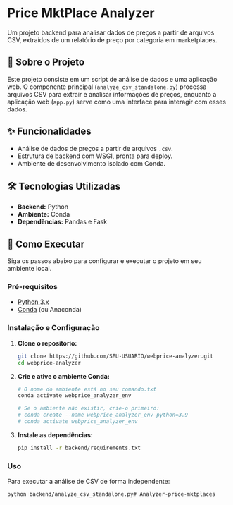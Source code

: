 # Price MktPlace Analyzer

Um projeto backend para analisar dados de preços a partir de arquivos CSV, extraídos de um relatório de preço por categoria em marketplaces.

## 📜 Sobre o Projeto

Este projeto consiste em um script de análise de dados e uma aplicação web. O componente principal (`analyze_csv_standalone.py`) processa arquivos CSV para extrair e analisar informações de preços, enquanto a aplicação web (`app.py`) serve como uma interface para interagir com esses dados.

## ✨ Funcionalidades

- Análise de dados de preços a partir de arquivos `.csv`.
- Estrutura de backend com WSGI, pronta para deploy.
- Ambiente de desenvolvimento isolado com Conda.

## 🛠️ Tecnologias Utilizadas

- **Backend:** Python
- **Ambiente:** Conda
- **Dependências:** Pandas e Fask

## 🚀 Como Executar

Siga os passos abaixo para configurar e executar o projeto em seu ambiente local.

### Pré-requisitos

- [Python 3.x](https://www.python.org/)
- [Conda](https://docs.conda.io/en/latest/miniconda.html) (ou Anaconda)

### Instalação e Configuração

1.  **Clone o repositório:**
    ```bash
    git clone https://github.com/SEU-USUARIO/webprice-analyzer.git
    cd webprice-analyzer
    ```

2.  **Crie e ative o ambiente Conda:**
    ```bash
    # O nome do ambiente está no seu comando.txt
    conda activate webprice_analyzer_env 
    
    # Se o ambiente não existir, crie-o primeiro:
    # conda create --name webprice_analyzer_env python=3.9
    # conda activate webprice_analyzer_env
    ```

3.  **Instale as dependências:**
    ```bash
    pip install -r backend/requirements.txt
    ```

### Uso

Para executar a análise de CSV de forma independente:
```bash
python backend/analyze_csv_standalone.py# Analyzer-price-mktplaces
